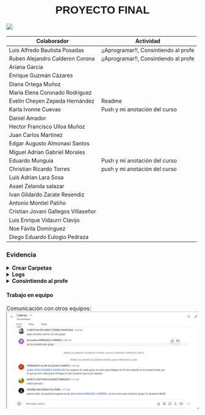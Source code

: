 <font face="arial">
  <h1 align="center">PROYECTO FINAL</h1>
</font>

<p align="center">

![](https://lh3.googleusercontent.com/tEptZEMefDeIbA5NxZMzrnutkKxTrKCzafVvgee9DP5_EGU6-_NqQdC5NQkofefu02CO8tj9XF2r51z0i6SWUjyFGCqQtb0y8AFeQmIm73UftwQI3xk0CQ_iXYck1q_vK2MCcRSFeX6rd83Cby3MZnVgZ1wZzQMGv5rmiokAgXnXk6ptE-GqdV_1ydAWTNz9uOh69zH054WaxEaFNm90Ev3mmg98vS_SKNENbecBmkGWm3pLETqFCqW0eqj0OElCzS-By4dsrpBMsKKXIa0vtvt0Cd9Ao0nYnfNZzAXikuHLnMiG60aH5KGOiCD_ugiqgCA4a-bup8-v3z3nSK4M8zPMoFbzdfwxhnRA4gKZRa0xjuv80J8MDJLySwMW-bxLsTrwIQcFoHzfnpqbiD_fjd5iEuL64091Jp10YG1PXfY7ETWumYWw3ArFB38AuLtkAFbldczjChqao4AMbaF5xPSsJp6SCe7fK9aZ5ZB9AqluOUrIm1_eg8lofrKnLfPlFWTr-UNdbowYgPT0TbfTbWPRx6m60MODc3K8lKZv-GXhTU98T7zvF9CVqn_gadNRW2vEJJJuAjo90ggguPk5rjuPxPoHxKJvItnt79mKyInaLQAUdf0RnjEy3ewxlSq7HkqZRfgnNCLdkJI-fzi0mGD1GTJkiv3VqPrual-yHvrLPakDwcUb_1JpemdYn4C2qIFykYEoVDuOcPQapRbe-w48asRGJtx8VNtslTQRpykrM_BDj9F9s0ZYEw=s300-no?authuser=0)
</p>

<div align="center">
  
|  Colaborador |   Actividad  |  
| ------------ | ------------ | 
| Luis Alfredo Bautista Posadas| ¡¡Aprogramar!!, Consintiendo al profe |
| Ruben Alejandro Calderon Corona| ¡¡Aprogramar!!, Consintiendo al profe |
| Ariana Garcia
| Enrique Guzmán Cázares
| Diana Ortega Muñoz
| Maria Elena Coronado Rodriguez
| Evelin Cheyen Zepeda Hernández | Readme |
| Karla Ivonne Cuevas | Push y mi anotación del curso |
| Daniel Amador
| Hector Francisco Ulloa Muñoz
| Juan Carlos Martinez
| Edgar Augusto Almonasi Santos
| Miguel Adrian Gabriel Morales
| Eduardo Munguia | Push y mi anotación del curso|
| Christian Ricardo Torres | push y mi anotación del curso|
| Luis Adrian Lara Sosa 
| Axael Zelanda salazar
| Ivan Gildardo Zarate Resendiz
| Antonio Montiel Patiño
| Cristian Jovani Gallegos Villaseñor
| Luis Enrique Vidaurri Clavijo
| Noe Fávila Domínguez
| Diego Eduardo Eulogio Pedraza
 
 </div align="center">

 ### Evidencia


<details><summary><b>Crear Carpetas</b></summary>

## Crear_carpetas.sh 

```
#!/bin/bash
crear_directorios() {

gsutil mb -p crp-dev-iac-testing -c STANDARD -l US-EAST4 -b on gs://crp-dev-iac-testing-bkt04 

for i in {1..9} ; do
    mkdir carpeta-00$i  
    touch carpeta-00$i/sinceramente.txt
    gsutil cp -r carpeta-00$i gs://crp-dev-iac-testing-bkt04
    echo “Creación de directorios terminado“ 
    rm -r carpeta-00$i
done
for i in {10..100} ; do
    if [ “$i” = “100” ]; then 
        mkdir carpeta-$i 
        touch carpeta-$i/sinceramente.txt
        gsutil cp -r carpeta-$i gs://crp-dev-iac-testing-bkt04
        echo “Creación de directorios terminado“ 
        rm -r carpeta-$i
    else
        mkdir carpeta-0$i 
        touch carpeta-0$i/sinceramente.txt
        gsutil cp -r carpeta-0$i gs://crp-dev-iac-testing-bkt04
        rm -r carpeta-0$i
    fi     
done 
}
crear_directorios;
```

<kbd>
 <img src="imagenes/ProyectoFinal1.PNG" width="950">
 </kbd>

</details>


<details><summary><b>Logs</b></summary>

## Logging.sh

```
#!/bin/bash
# grupo-##-fecha-hora.log
#Programa que guarda en el log que carpetas contienen un archivo no vacio
# y que guarda el usuario y la distribucion de linux en un archivo generado con fecha y hora

ARCHIVO=grupo-01-$(date +%d-%m-%Y)-$(date +%H:%M).log

funciondatos(){
DISTRIBUCION=$(lsb_release -a)
USUARIO=$(gcloud config list account)
#DISTRIBUCION_2=$(cat /etc/*-release)

#echo $DISTRIBUCION

echo > $ARCHIVO
echo "GRUPO 01" >> $ARCHIVO
echo $USUARIO >> $ARCHIVO
echo $DISTRIBUCION >> $ARCHIVO
}


funcionvacios(){
for i in {1..10};do
    VAR=$(gsutil du -sh gs://crp-dev-iac-testing-bkt04/carpeta-00$i/ | awk '{printf $1}')
    if [ "$VAR" -ne "0" ];then
        echo "carpeta-00$i NO vacia" >> $ARCHIVO
    else
        echo "carpeta-00$i vacia"
    fi
done
}

funciondatos
funcionvacios

```

<kbd>
 <img src="imagenes/Carpeta_vacia.jpg" width="950">
 </kbd>

</details>




<details><summary><b>Consintiendo al profe</b></summary>


## Consintiendo al profe

```
#!/bin/bash
#Se coloco un time de 0.5 para q pasase rapido el muestreo de los archivos

echo "Desea mostrar el contenido de los archivos? (Y/N)"
read -r a
if [ "$a" = "Y" -o "$a" = "y" ]; then
    echo "Escogiste que SI, ahi van los archivos";
    for i in {1..100};do
        if [ $i -lt 10 ]; then
            gsutil cat gs://crp-dev-iac-testing-bkt04/carpeta-00$i/sinceramente.txt
        fi
        if [ $i -gt 9 -a $i -lt 100 ]; then
            gsutil cat gs://crp-dev-iac-testing-bkt04/carpeta-0$i/sinceramente.txt
        fi
        if [ $i -eq 100 ]; then
            gsutil cat gs://crp-dev-iac-testing-bkt04/carpeta-$i/sinceramente.txt
        fi
        sleep 0.5
    done 
else 
    echo "Escogiste que NO";
fi
```




## Consintiendo_al_profe.sh

<kbd>
<img src="imagenes/comentarios.jpg" width="950">
</kbd>
 </details>


#### Trabajo en equipo
Comunicación con otros equipos:
<kbd>
 <img src="imagenes/ProyectoFinal2.PNG" width="950">
 </kbd>
 


